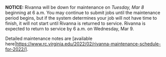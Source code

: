 **NOTICE:** Rivanna will be down for maintenance on *Tuesday, Mar 8* beginning at 6 a.m. You may continue to submit jobs until the maintenance period begins, but if the system determines your job will not have time to finish, it will not start until Rivanna is returned to service. Rivanna is expected to return to service by 6 a.m. on Wednesday, Mar 9. 

Detailed maintenance notes are [available here|https://www.rc.virginia.edu/2022/02/rivanna-maintenance-schedule-for-2022/].
